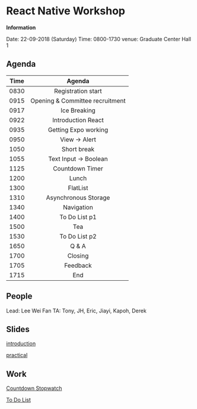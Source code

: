 # React Native Workshop

**Information**

Date: 22-09-2018 (Saturday)
Time: 0800-1730
venue: Graduate Center Hall 1

## Agenda

| Time |             Agenda              |
|:----:|:-------------------------------:|
| 0830 |       Registration start        |
| 0915 | Opening & Committee recruitment |
| 0917 |          Ice Breaking           |
| 0922 |       Introduction React        |
| 0935 |      Getting Expo working       |
| 0950 |          View -> Alert          |
| 1050 |           Short break           |
| 1055 |      Text Input -> Boolean      |
| 1125 |         Countdown Timer         |
| 1200 |              Lunch              |
| 1300 |            FlatList             |
| 1310 |      Asynchronous Storage       |
| 1340 |           Navigation            |
| 1400 |          To Do List p1          |
| 1500 |               Tea               |
| 1530 |          To Do List p2          |
| 1650 |              Q & A              |
| 1700 |             Closing             |
| 1705 |            Feedback             |
| 1715 |               End               |

## People 

Lead: Lee Wei Fan
TA: Tony, JH, Eric, Jiayi, Kapoh, Derek

## Slides 

[introduction](https://raw.githubusercontent.com/sunwaytechclub/2018-ReactNativeWorkshop/master/RNW-intro.pdf)

[practical](https://raw.githubusercontent.com/sunwaytechclub/2018-ReactNativeWorkshop/master/RNW-practical.pdf)

## Work

[Countdown Stopwatch]()

[To Do List]()
